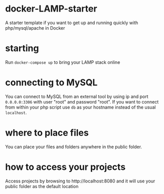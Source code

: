 # docker-LAMP-starter
A starter template if you want to get up and running quickly with php/mysql/apache in Docker

# starting
Run `docker-compose up` to bring your LAMP stack online

# connecting to MySQL
You can connect to MySQL from an external tool by using ip and port `0.0.0.0:3306` with user "root" and password "root".
If you want to connect from within your php script use `db` as your hostname instead of the usual `localhost`.

# where to place files
You can place your files and folders anywhere in the public folder.

# how to access your projects
Access projects by browsing to http://localhost:8080 and it will use your public folder as the default location